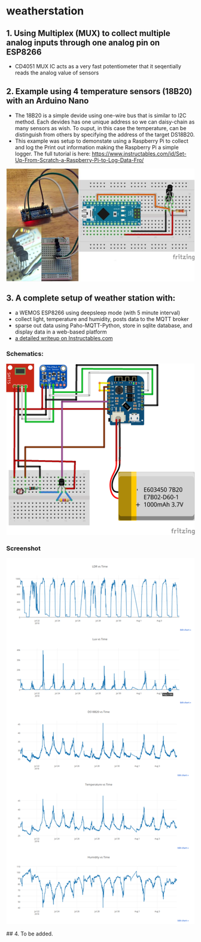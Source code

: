 # weatherstation
## 1. Using Multiplex (MUX) to collect multiple analog inputs through one analog pin on ESP8266
- CD4051 MUX IC acts as a very fast potentiometer that it seqentially reads the analog value of sensors
## 2. Example using 4 temperature sensors (18B20) with an Arduino Nano
- The 18B20 is a simple devide using one-wire bus that is similar to I2C method.  Each devides has one unique address so we can daisy-chain as many sensors as wish. To ouput, in this case the temperature, can be distinguish from others by specifying the address of the target DS18B20.
- This example was setup to demonstate using a Raspberry Pi to collect and log the Print out information making the Raspberry Pi a simple logger. The full tutorial is here: https://www.instructables.com/id/Set-Up-From-Scratch-a-Raspberry-Pi-to-Log-Data-Fro/
<p align="center">
  <img src="https://github.com/binh-bk/weatherstation/blob/master/18B20_multi_reads/18B20.jpg"/>
</p>

## 3. A complete setup of weather station with:
- a WEMOS ESP8266 using deepsleep mode (with 5 minute interval)
- collect light, temperature and humidity, posts data to the MQTT broker
- sparse out data using Paho-MQTT-Python, store in sqlite database, and display data in a web-based platform
- <a href='https://www.instructables.com/id/Weather-Station-ESP8266-With-Deep-Sleep-SQL-Graphi/'> a detailed writeup on Instructables.com</a> 
### Schematics:
<p align="center">
  <img src="https://github.com/binh-bk/weatherstation/blob/master/esp8266_deepsleep_Aug4/esp8266_deepsleep_ws.png"/>
</p>

### Screenshot
<p align="center">
  <img src="https://github.com/binh-bk/weatherstation/blob/master/esp8266_deepsleep_Aug4/screencapture-mqtt-9999-2018-08-04-23_00_44.png"/>
</p>
## 4. To be added.
